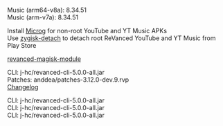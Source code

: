 Music (arm64-v8a): 8.34.51  
Music (arm-v7a): 8.34.51  

Install [Microg](https://github.com/ReVanced/GmsCore/releases) for non-root YouTube and YT Music APKs  
Use [zygisk-detach](https://github.com/j-hc/zygisk-detach) to detach root ReVanced YouTube and YT Music from Play Store  

[revanced-magisk-module](https://github.com/j-hc/revanced-magisk-module)
  
CLI: j-hc/revanced-cli-5.0.0-all.jar  
Patches: anddea/patches-3.12.0-dev.9.rvp  
[Changelog](https://github.com/anddea/revanced-patches/releases/tag/v3.12.0-dev.9)

CLI: j-hc/revanced-cli-5.0.0-all.jar  
CLI: j-hc/revanced-cli-5.0.0-all.jar  
CLI: j-hc/revanced-cli-5.0.0-all.jar    
